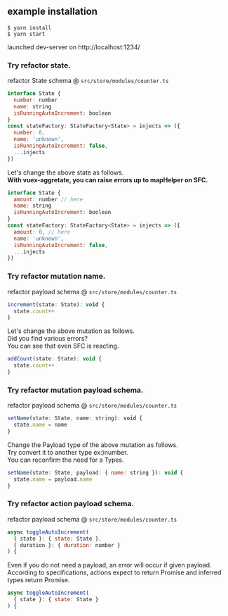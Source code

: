 ## example installation

```
$ yarn install
$ yarn start
```

launched dev-server on http://localhost:1234/

### Try refactor state.

refactor State schema @ `src/store/modules/counter.ts`

```javascript
interface State {
  number: number
  name: string
  isRunningAutoIncrement: boolean
}
const stateFactory: StateFactory<State> = injects => ({
  number: 0,
  name: 'unknown',
  isRunningAutoIncrement: false,
  ...injects
})
```
Let's change the above state as follows.  
**With vuex-aggretate, you can raise errors up to mapHelper on SFC.**

```javascript
interface State {
  amount: number // here
  name: string
  isRunningAutoIncrement: boolean
}
const stateFactory: StateFactory<State> = injects => ({
  amount: 0, // here
  name: 'unknown',
  isRunningAutoIncrement: false,
  ...injects
})
```

### Try refactor mutation name.

refactor payload schema @ `src/store/modules/counter.ts`

```javascript
increment(state: State): void {
  state.count++
}
```
Let's change the above mutation as follows.  
Did you find various errors?  
You can see that even SFC is reacting.  

```javascript
addCount(state: State): void {
  state.count++
}
```

### Try refactor mutation payload schema.

refactor payload schema @ `src/store/modules/counter.ts`

```javascript
setName(state: State, name: string): void {
  state.name = name
}
```
Change the Payload type of the above mutation as follows.  
Try convert it to another type ex:)number.  
You can reconfirm the need for a Types.  

```javascript
setName(state: State, payload: { name: string }): void {
  state.name = payload.name
}
```

### Try refactor action payload schema.

refactor payload schema @ `src/store/modules/counter.ts`

```javascript
async toggleAutoIncrement(
  { state }: { state: State },
  { duration }: { duration: number }
) {
```
Even if you do not need a payload, an error will occur if given payload.  
According to specifications, actions expect to return Promise and inferred types return Promise.  

```javascript
async toggleAutoIncrement(
  { state }: { state: State }
) {
```
